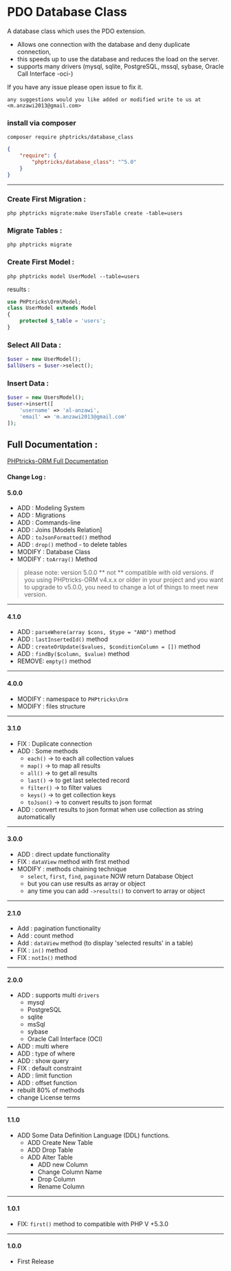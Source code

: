 PDO Database Class
============================

A database class which uses the PDO extension.
* Allows one connection with the database and deny duplicate connection, 
* this speeds up to use the database and reduces the load on the server.
* supports many drivers (mysql, sqlite, PostgreSQL, mssql, sybase, Oracle Call Interface -oci-)

If you have any issue please open issue to fix it.

```
any suggestions would you like added or modified write to us at <m.anzawi2013@gmail.com>
```
### install via composer 

```
composer require phptricks/database_class
```

```json
{
    "require": {
        "phptricks/database_class": "^5.0"
    }
}

```

--------------------

### Create First Migration : 

```
php phptricks migrate:make UsersTable create -table=users
```

### Migrate Tables : 

```
php phptricks migrate
```

### Create First Model :

```
php phptricks model UserModel --table=users
```

results : 

```php
use PHPtricks\Orm\Model;
class UserModel extends Model
{
    protected $_table = 'users';
}
```


### Select All Data : 

```php
$user = new UserModel();
$allUsers = $user->select();
```

### Insert Data : 

```php
$user = new UsersModel();
$user->insert([
    'username' => 'al-anzawi',
    'email' => 'm.anzawi2013@gmail.com'
]);
```


## Full Documentation : 

[PHPtricks-ORM Full Documentation](https://anzawi.github.io/phptricksorm-docs)


#### Change Log : 

#### 5.0.0
* ADD : Modeling System  
* ADD : Migrations
* ADD : Commands-line
* ADD : Joins [Models Relation]
* ADD : `toJsonFormatted()` method
* ADD : `drop()` method - to delete tables
* MODIFY : Database Class 
* MODIFY : `toArray()` Method 

> please note: version 5.0.0 ** not ** compatible with old versions.
> if you using PHPtricks-ORM v4.x.x or older in your project and you want to upgrade to v5.0.0,
> you need to change a lot of things to meet new version.


---

#### 4.1.0
* ADD : `parseWhere(array $cons, $type = "AND")` method
* ADD : `lastInsertedId()` method
* ADD : `createOrUpdate($values, $conditionColumn = [])` method
* ADD : `findBy($column, $value)` method
* REMOVE: `empty()` method

---

#### 4.0.0
* MODIFY : namespace to `PHPtricks\Orm`
* MODIFY : files structure

---

#### 3.1.0
* FIX : Duplicate connection
* ADD : Some methods
    * `each()` -> to each all collection values
    * `map()`  -> to map all results
    * `all()`  -> to get all results
    * `last()` -> to get last selected record
    * `filter()` -> to filter values
    * `keys()` -> to get collection keys
    * `toJson()` -> to convert results to json format
* ADD : convert results to json format when use collection as string automatically


---


#### 3.0.0
* ADD    : direct update functionality
* FIX    : `dataView` method with first method
* MODIFY : methods chaining technique
    * `select`, `first`, `find`, `paginate` NOW return Database Object
    * but you can use results as array or object
    * any time you can add `->results()` to convert to array or object


---

#### 2.1.0
* Add : pagination functionality
* Add : count method
* Add : `dataView` method (to display 'selected results' in a table)
* FIX : `in()` method
* FIX : `notIn()` method


---


#### 2.0.0
* ADD : supports multi `drivers`
    * mysql
    * PostgreSQL
    * sqlite
    * msSql
    * sybase
    * Oracle Call Interface (OCI)
* ADD : multi where
* ADD : type of where
* ADD : show query
* FIX : default constraint
* ADD : limit function
* ADD : offset function
* rebuilt 80% of methods
* change License terms


---


#### 1.1.0

* ADD Some Data Definition Language (DDL) functions.
  * ADD Create New Table 
  * ADD Drop Table
  * ADD Alter Table
    * ADD new Column
    * Change Column Name
    * Drop Column
    * Rename Column


---


#### 1.0.1
* FIX: `first()` method to compatible with PHP V +5.3.0


---


#### 1.0.0
* First Release